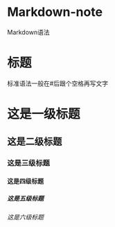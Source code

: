 # Markdown-note
Markdown语法
# 标题
标准语法一般在#后跟个空格再写文字
# 这是一级标题
## 这是二级标题
### 这是三级标题
#### 这是四级标题
##### 这是五级标题
###### 这是六级标题
